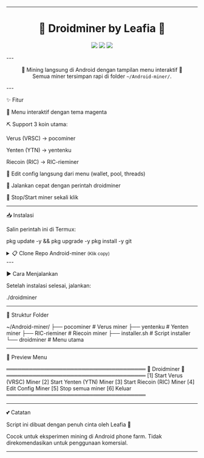 
---

<h1 align="center">💎 Droidminer by Leafia 💎</h1><p align="center">
  <img src="https://img.shields.io/badge/Platform-Android%20%7C%20Termux-magenta?style=for-the-badge" />
  <img src="https://img.shields.io/badge/Language-Bash-green?style=for-the-badge" />
  <img src="https://img.shields.io/badge/Made%20with-%F0%9F%92%95%20by%20Leafia-pink?style=for-the-badge" />
</p>
---

<p align="center">
  🌸 Mining langsung di Android dengan tampilan menu interaktif 🌸<br/>
  Semua miner tersimpan rapi di folder <code>~/Android-miner/</code>.
</p>
---

✨ Fitur

🎨 Menu interaktif dengan tema magenta

⛏️ Support 3 koin utama:

Verus (VRSC) → pocominer

Yenten (YTN) → yentenku

Riecoin (RIC) → RIC-rieminer


📝 Edit config langsung dari menu (wallet, pool, threads)

🚀 Jalankan cepat dengan perintah droidminer

🔧 Stop/Start miner sekali klik



---

📥 Instalasi

Salin perintah ini di Termux:

pkg update -y && pkg upgrade -y
pkg install -y git

<details>
<summary>📋 Clone Repo Android-miner <small>(Klik copy)</small></summary>git clone https://github.com/viantmocy/Android-miner
cd Android-miner
chmod +x installer.sh
./installer.sh

</details>
---

▶️ Cara Menjalankan

Setelah instalasi selesai, jalankan:

./droidminer


---

📂 Struktur Folder

~/Android-miner/
 ├── pocominer      # Verus miner
 ├── yentenku       # Yenten miner
 ├── RIC-rieminer   # Riecoin miner
 ├── installer.sh   # Script installer
 └── droidminer     # Menu utama


---

🌸 Preview Menu

═════════════════════════════════════
       💎 Droidminer 💎
═════════════════════════════════════
 [1] Start Verus (VRSC) Miner
 [2] Start Yenten (YTN) Miner
 [3] Start Riecoin (RIC) Miner
 [4] Edit Config Miner
 [5] Stop semua miner
 [6] Keluar
═════════════════════════════════════


---

💕 Catatan

Script ini dibuat dengan penuh cinta oleh Leafia 💖

Cocok untuk eksperimen mining di Android phone farm.
Tidak direkomendasikan untuk penggunaan komersial.


---

